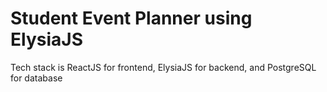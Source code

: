 # Student Event Planner using ElysiaJS

Tech stack is ReactJS for frontend, ElysiaJS for backend, and PostgreSQL for database